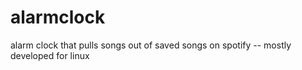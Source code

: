 # alarmclock
alarm clock that pulls songs out of saved songs on spotify -- mostly developed for linux
